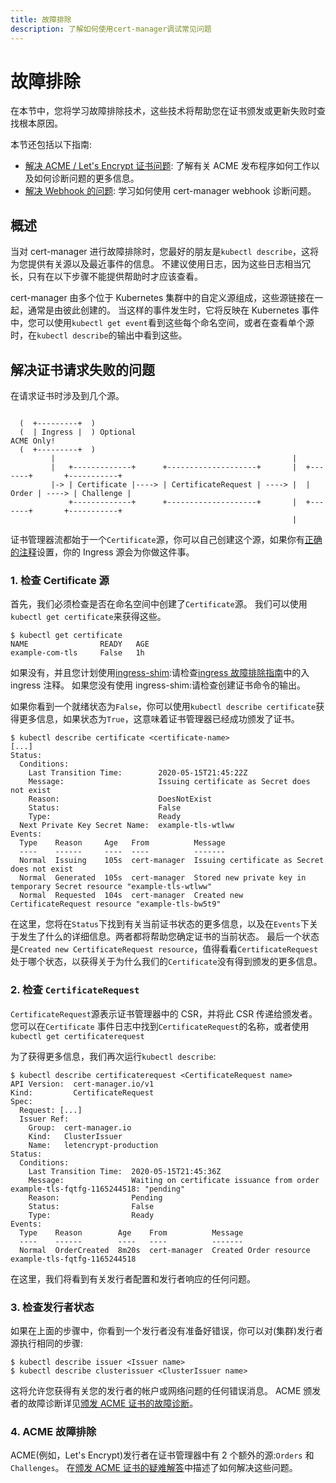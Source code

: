 ```yaml
---
title: 故障排除
description: 了解如何使用cert-manager调试常见问题
---
```


# 故障排除

在本节中，您将学习故障排除技术，这些技术将帮助您在证书颁发或更新失败时查找根本原因。

本节还包括以下指南:

- [解决 ACME / Let's Encrypt 证书问题](./acme.md): 了解有关 ACME 发布程序如何工作以及如何诊断问题的更多信息。
- [解决 Webhook 的问题](./webhook.md): 学习如何使用 cert-manager webhook 诊断问题。

## 概述

当对 cert-manager 进行故障排除时，您最好的朋友是`kubectl describe`，这将为您提供有关源以及最近事件的信息。
不建议使用日志，因为这些日志相当冗长，只有在以下步骤不能提供帮助时才应该查看。

cert-manager 由多个位于 Kubernetes 集群中的自定义源组成，这些源链接在一起，通常是由彼此创建的。
当这样的事件发生时，它将反映在 Kubernetes 事件中，您可以使用`kubectl get event`看到这些每个命名空间，或者在查看单个源时，在`kubectl describe`的输出中看到这些。

## 解决证书请求失败的问题

在请求证书时涉及到几个源。

```

  (  +---------+  )
  (  | Ingress |  ) Optional                                              ACME Only!
  (  +---------+  )
         |                                                     |
         |   +-------------+      +--------------------+       |  +-------+       +-----------+
         |-> | Certificate |----> | CertificateRequest | ----> |  | Order | ----> | Challenge |
             +-------------+      +--------------------+       |  +-------+       +-----------+
                                                               |
```

证书管理器流都始于一个`Certificate`源，你可以自己创建这个源，如果你有[正确的注释](../usage/ingress.md)设置，你的 Ingress 源会为你做这件事。

### 1. 检查 Certificate 源

首先，我们必须检查是否在命名空间中创建了`Certificate`源。
我们可以使用`kubectl get certificate`来获得这些。

```console
$ kubectl get certificate
NAME                READY   AGE
example-com-tls     False   1h
```

如果没有，并且您计划使用[ingress-shim](../usage/ingress.md):请检查[ingress 故障排除指南](../usage/ingress.md#troubleshooting)中的入 ingress 注释。
如果您没有使用 ingress-shim:请检查创建证书命令的输出。

如果你看到一个就绪状态为`False`，你可以使用`kubectl describe certificate`获得更多信息，如果状态为`True`，这意味着证书管理器已经成功颁发了证书。

```console
$ kubectl describe certificate <certificate-name>
[...]
Status:
  Conditions:
    Last Transition Time:        2020-05-15T21:45:22Z
    Message:                     Issuing certificate as Secret does not exist
    Reason:                      DoesNotExist
    Status:                      False
    Type:                        Ready
  Next Private Key Secret Name:  example-tls-wtlww
Events:
  Type    Reason     Age   From          Message
  ----    ------     ----  ----          -------
  Normal  Issuing    105s  cert-manager  Issuing certificate as Secret does not exist
  Normal  Generated  105s  cert-manager  Stored new private key in temporary Secret resource "example-tls-wtlww"
  Normal  Requested  104s  cert-manager  Created new CertificateRequest resource "example-tls-bw5t9"
```

在这里，您将在`Status`下找到有关当前证书状态的更多信息，以及在`Events`下关于发生了什么的详细信息。两者都将帮助您确定证书的当前状态。
最后一个状态是`Created new CertificateRequest resource`，值得看看`CertificateRequest`处于哪个状态，以获得关于为什么我们的`Certificate`没有得到颁发的更多信息。

### 2. 检查 `CertificateRequest`

`CertificateRequest`源表示证书管理器中的 CSR，并将此 CSR 传递给颁发者。
您可以在`Certificate` 事件日志中找到`CertificateRequest`的名称，或者使用`kubectl get certificaterequest`

为了获得更多信息，我们再次运行`kubectl describe`:

```console
$ kubectl describe certificaterequest <CertificateRequest name>
API Version:  cert-manager.io/v1
Kind:         CertificateRequest
Spec:
  Request: [...]
  Issuer Ref:
    Group:  cert-manager.io
    Kind:   ClusterIssuer
    Name:   letencrypt-production
Status:
  Conditions:
    Last Transition Time:  2020-05-15T21:45:36Z
    Message:               Waiting on certificate issuance from order example-tls-fqtfg-1165244518: "pending"
    Reason:                Pending
    Status:                False
    Type:                  Ready
Events:
  Type    Reason        Age    From          Message
  ----    ------        ----   ----          -------
  Normal  OrderCreated  8m20s  cert-manager  Created Order resource example-tls-fqtfg-1165244518
```

在这里，我们将看到有关发行者配置和发行者响应的任何问题。

### 3. 检查发行者状态

如果在上面的步骤中，你看到一个发行者没有准备好错误，你可以对(集群)发行者源执行相同的步骤:

```console
$ kubectl describe issuer <Issuer name>
$ kubectl describe clusterissuer <ClusterIssuer name>
```

这将允许您获得有关您的发行者的帐户或网络问题的任何错误消息。
ACME 颁发者的故障诊断详见[颁发 ACME 证书的故障诊断](./acme.md)。

### 4. ACME 故障排除

ACME(例如，Let's Encrypt)发行者在证书管理器中有 2 个额外的源:`Orders` 和 `Challenges`。
在[颁发 ACME 证书的疑难解答](./acme.md)中描述了如何解决这些问题。
